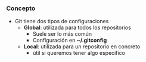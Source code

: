 ### Concepto

* Git tiene dos tipos de configuraciones
  * **Global**: utilizada para todos los repositorios
    * Suele ser lo más común
    * Configuración en **~/.gitconfig**
  * **Local**: utilizada para un repositorio en concreto
    * útil si queremos tener algo específico
